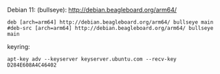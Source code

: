 Debian 11: (bullseye): http://debian.beagleboard.org/arm64/
```
deb [arch=arm64] http://debian.beagleboard.org/arm64/ bullseye main
#deb-src [arch=arm64] http://debian.beagleboard.org/arm64/ bullseye main
```

keyring:
```
apt-key adv --keyserver keyserver.ubuntu.com --recv-key D284E608A4C46402
```
